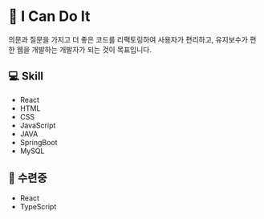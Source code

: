 # 👋 I Can Do It 
의문과 질문을 가지고 더 좋은 코드를 리팩토링하여 사용자가 편리하고, 유지보수가 편한 웹을 개발하는 개발자가 되는 것이 목표입니다.

## 💻 Skill
- React
- HTML
- CSS
- JavaScript
- JAVA
- SpringBoot
- MySQL

## 💪 수련중
- React
- TypeScript





<!--
**minjeong46/minjeong46** is a ✨ _special_ ✨ repository because its `README.md` (this file) appears on your GitHub profile.

Here are some ideas to get you started:

- 🔭 I’m currently working on ...
- 🌱 I’m currently learning ...
- 👯 I’m looking to collaborate on ...
- 🤔 I’m looking for help with ...
- 💬 Ask me about ...
- 📫 How to reach me: ...
- 😄 Pronouns: ...
- ⚡ Fun fact: ...
-->
